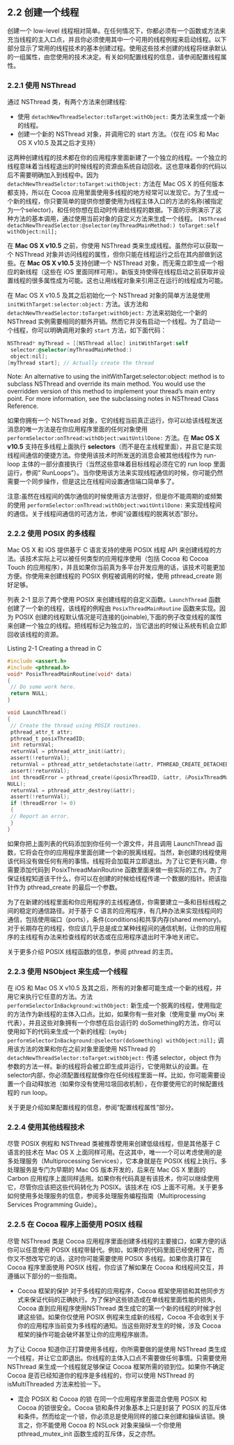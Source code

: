 ## 2.2 创建一个线程
创建一个 low-level 线程相对简单。在任何情况下，你都必须有一个函数或方法来充当线程的主入口点，并且你必须使用其中一个可用的线程例程来启动线程。以下部分显示了常用的线程技术的基本创建过程。使用这些技术创建的线程将继承默认的一组属性，由您使用的技术决定。有关如何配置线程的信息，请参阅配置线程属性。

### 2.2.1 使用 NSThread

通过 NSThread 类，有两个方法来创建线程:
* 使用 `detachNewThreadSelector:toTarget:withObject:` 类方法来生成一个新的线程。
* 创建一个新的 NSThread 对象，并调用它的 start 方法。（仅在 iOS 和 Mac OS X v10.5 及其之后才支持）

这两种创建线程的技术都在你的应用程序里面新建了一个独立的线程。一个独立的线程意味着当线程退出的时候线程的资源由系统自动回收。这也意味着你的代码以后不需要明确加入到线程中。因为
`detachNewThreadSelctor:toTarget:withObject:` 
方法在 Mac OS X 的任何版本都支持，所以在 Cocoa 应用里面使用多线程的地方经常可以发现它。为了生成一个新的线程，你只要简单的提供你想要使用为线程主体入口的方法的名称(被指定为一个selector)，和任何你想在启动时传递给线程的数据。下面的示例演示了这种方法的基本调用，通过使用当前对象的自定义方法来生成一个线程。
```[NSThread detachNewThreadSelector:@selector(myThreadMainMethod:) toTarget:self withObject:nil];```

在 **Mac OS X v10.5** 之前，你使用 NSThread 类来生成线程。虽然你可以获取一个 NSThread 对象并访问线程的属性，但你只能在线程运行之后在其内部做到这些。在 **Mac OS X v10.5** 支持创建一个 NSThread 对象，而无需立即生成一个相应的新线程（这些在 iOS 里面同样可用）。新版支持使得在线程启动之前获取并设置线程的很多属性成为可能。这也让用线程对象来引用正在运行的线程成为可能。


在 Mac OS X v10.5 及其之后初始化一个 NSThread 对象的简单方法是使用
```initWithTarget:selector:object:```
方法。该方法和
```detachNewThreadSelector:toTarget:withObject:```
方法来初始化一个新的 NSThread 实例需要相同的额外开销。然而它并没有启动一个线程。为了启动一个线程，你可以明确调用对象的 `start` 方法，如下面代码：

``` Objective-C
NSThread* myThread = [[NSThread alloc] initWithTarget:self
 selector:@selector(myThreadMainMethod:)
 object:nil];
[myThread start]; // Actually create the thread
```

Note: An alternative to using the initWithTarget:selector:object: method is to subclass NSThread and override its main method. You would use the overridden version of this method to implement your thread’s main entry point. For more information, see the subclassing notes in NSThread Class Reference.

如果你拥有一个 NSThread 对象，它的线程当前真正运行，你可以给该线程发送消息的唯一方法是在你应用程序里面的任何对象使用```performSelector:onThread:withObject:waitUntilDone:```
方法。在 **Mac OS X v10.5** 支持在多线程上面执行 **selectors**（而不是在主线程里面），并且它是实现线程间通信的便捷方法。你使用该技术时所发送的消息会被其他线程作为 run-loop 主体的一部分直接执行（当然这些意味着目标线程必须在它的 run loop 里面运行，参阅“ RunLoops”）。当你使用该方法来实现线程通信的时候，你可能仍然需要一个同步操作，但是这比在线程间设置通信端口简单多了。

注意:虽然在线程间的偶尔通信的时候使用该方法很好，但是你不能周期的或频繁的使用
```performSelector:onThread:withObject:waitUntilDone:```
来实现线程间的通信。关于线程间通信的可选方法，参阅“设置线程的脱离状态”部分。

### 2.2.2 使用 POSIX 的多线程

Mac OS X 和 iOS 提供基于 C 语言支持的使用 POSIX 线程 API 来创建线程的方法。该技术实际上可以被任何类型的应用程序使用（包括 Cocoa 和 Cocoa Touch 的应用程序），并且如果你当前真为多平台开发应用的话，该技术可能更加方便。你使用来创建线程的 POSIX 例程被调用的时候，使用 pthread_create 刚好足够。

列表 2-1 显示了两个使用 POSIX 来创建线程的自定义函数。`LaunchThread` 函数创建了一个新的线程，该线程的例程由 `PosixThreadMainRoutine` 函数来实现。因为 POSIX 创建的线程默认情况是可连接的(joinable),下面的例子改变线程的属性来创建一个独立的线程。把线程标记为独立的，当它退出的时候让系统有机会立即回收该线程的资源。

Listing 2-1 Creating a thread in C

``` C
#include <assert.h>
#include <pthread.h>
void* PosixThreadMainRoutine(void* data)
{
 // Do some work here.
 return NULL;
}

void LaunchThread()
{
 // Create the thread using POSIX routines.
 pthread_attr_t attr;
 pthread_t posixThreadID;
 int returnVal;
 returnVal = pthread_attr_init(&attr);
 assert(!returnVal);
 returnVal = pthread_attr_setdetachstate(&attr, PTHREAD_CREATE_DETACHED);
 assert(!returnVal);
 int threadError = pthread_create(&posixThreadID, &attr, &PosixThreadMainRoutine,
NULL);
 returnVal = pthread_attr_destroy(&attr);
 assert(!returnVal);
 if (threadError != 0)
 {
 // Report an error.
 }
}
```

如果你把上面列表的代码添加到你任何一个源文件，并且调用 LaunchThread 函数，它将会在你的应用程序里面创建一个新的脱离线程。当然，新创建的线程使用该代码没有做任何有用的事情。线程将会加载并立即退出。为了让它更有兴趣，你需要添加代码到 PosixThreadMainRoutine 函数里面来做一些实际的工作。为了保证线程知道该干什么，你可以在创建的时候给线程传递一个数据的指针。把该指针作为 pthread_create 的最后一个参数。

为了在新建的线程里面和你应用程序的主线程通信，你需要建立一条和目标线程之间的稳定的通信路径。对于基于 C 语言的应用程序，有几种办法来实现线程间的通信，包括使用端口（ports），条件(conditions)和共享内存(shared memory)。对于长期存在的线程，你应该几乎总是成立某种线程间的通信机制，让你的应用程序的主线程有办法来检查线程的状态或在应用程序退出时干净地关闭它。

关于更多介绍 POSIX 线程函数的信息，参阅 pthread 的主页。

### 2.2.3 使用 NSObject 来生成一个线程

在 iOS 和 Mac OS X v10.5 及其之后，所有的对象都可能生成一个新的线程，并用它来执行它任意的方法。方法   
```performSelectorInBackground:withObject:```
新生成一个脱离的线程，使用指定的方法作为新线程的主体入口点。比如，如果你有一些对象（使用变量 myObj 来代表），并且这些对象拥有一个你想在后台运行的 doSomething的方法，你可以使用如下的代码来生成一个新的线程:
```[myObj performSelectorInBackground:@selector(doSomething) withObject:nil];```
调用该方法的效果和你在之前对象里面使用 NSThread 的
```detachNewThreadSelector:toTarget:withObject:```
传递 selector，object 作为参数的方法一样。新的线程将会被立即生成并运行，它使用默认的设置。在 selector内部，你必须配置线程就像你在任何线程里面一样。比如，你可能需要设置一个自动释放池（如果你没有使用垃圾回收机制），在你要使用它的时候配置线程的 run loop。

关于更是介绍如果配置线程的信息，参阅“配置线程属性”部分。

### 2.2.4 使用其他线程技术

尽管 POSIX 例程和 NSThread 类被推荐使用来创建低级线程，但是其他基于 C 语言的技术在 Mac OS X 上面同样可用。在这其中，唯一一个可以考虑使用的是多处理服务（Multiprocessing Services），它本身就是在 POSIX 线程上执行。多处理服务是专门为早期的 Mac OS 版本开发的，后来在 Mac OS X 里面的 Carbon 应用程序上面同样适用。如果你有代码真是有该技术，你可以继续使用它，尽管你应该把这些代码转化为 POSIX。该技术在 iOS 上面不可用。关于更多如何使用多处理服务的信息，参阅多处理服务编程指南（Multiprocessing Services Programming Guide）。

### 2.2.5 在 Cocoa 程序上面使用 POSIX 线程

尽管 NSThread 类是 Cocoa 应用程序里面创建多线程的主要接口，如果方便的话你可以任意使用 POSIX 线程带替代。例如，如果你的代码里面已经使用了它，而你又不想改写它的话，这时你可能需要使用 POSIX 多线程。如果你真打算在 Cocoa 程序里面使用 POSIX 线程，你应该了解如果在 Cocoa 和线程间交互，并遵循以下部分的一些指南。

* Cocoa 框架的保护
对于多线程的应用程序，Cocoa 框架使用锁和其他同步方式来保证代码的正确执行。为了保护这些锁造成在单线程里面性能的损失，Cocoa 直到应用程序使用NSThread 类生成它的第一个新的线程的时候才创建这些锁。如果你仅使用 POSIX 例程来生成新的线程，Cocoa 不会收到关于你的应用程序当前变为多线程的通知。当这些刚好发生的时候，涉及 Cocoa 框架的操作可能会破坏甚至让你的应用程序崩溃。

为了让 Cocoa 知道你正打算使用多线程，你所需要做的是使用 NSThread 类生成一个线程，并让它立即退出。你线程的主体入口点不需要做任何事情。只需要使用 NSThread 来生成一个线程就足够保证 Cocoa 框架所需的锁到位。如果你不确定 Cocoa 是否已经知道你的程序是多线程的，你可以使用 NSThread 的 isMultiThreaded 方法来检验一下。

* 混合 POSIX 和 Cocoa 的锁
在同一个应用程序里面混合使用 POSIX 和 Cocoa 的锁很安全。Cocoa 锁和条件对象基本上只是封装了 POSIX 的互斥体和条件。然而给定一个锁，你必须总是使用同样的接口来创建和操纵该锁。换言之，你不能使用 Cocoa 的 NSLock 对象来操纵一个你使用 pthread_mutex_init 函数生成的互斥体，反之亦然。